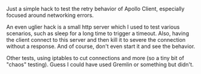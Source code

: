 Just a simple hack to test the retry behavior of Apollo Client, especially 
focused around networking errors.

An even uglier hack is a small http server which I used to test various
scenarios, such as sleep for a long time to trigger a timeout. Also, having
the client connect to this server and then kill it to severe the connection
without a response. And of course, don't even start it and see the behavior.

Other tests, using iptables to cut connections and more (so a tiny bit of
"chaos" testing). Guess I could have used Gremlin or something but didn't.
